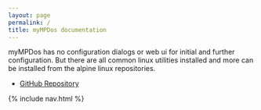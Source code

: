 ```yaml
---
layout: page
permalink: /
title: myMPDos documentation
---
```


myMPDos has no configuration dialogs or web ui for initial and further configuration. But there are all common linux utilities installed and more can be installed from the alpine linux repositories.

- [GitHub Repository](https://github.com/jcorporation/myMPD)

<div class="d-none" id="toc">
{% include nav.html %}
</div>
